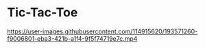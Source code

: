 # Tic-Tac-Toe


https://user-images.githubusercontent.com/114915620/193571260-f9006801-eba3-421b-a1f4-9f5f74719e7c.mp4

